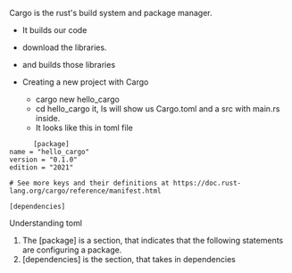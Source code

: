 Cargo is the rust's build system and package manager.
 - It builds our code
 - download the libraries.
 - and builds those libraries

- Creating a new project with Cargo
	- cargo new hello_cargo
	- cd hello_cargo it, ls will show us
	  Cargo.toml and a src with main.rs inside.
	- It looks like this in toml file
```
	  [package]
name = "hello_cargo"
version = "0.1.0"
edition = "2021"

# See more keys and their definitions at https://doc.rust-lang.org/cargo/reference/manifest.html

[dependencies]

```

Understanding toml

1. The [package] is a section, that indicates that the following statements are configuring a package.
2. [dependencies] is the section, that takes in dependencies